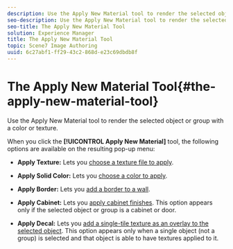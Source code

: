 ```yaml
---
description: Use the Apply New Material tool to render the selected object or group with a color or texture.
seo-description: Use the Apply New Material tool to render the selected object or group with a color or texture.
seo-title: The Apply New Material Tool
solution: Experience Manager
title: The Apply New Material Tool
topic: Scene7 Image Authoring
uuid: 6c27abf1-ff29-43c2-868d-e23c69dbdb8f
---
```


# The Apply New Material Tool{#the-apply-new-material-tool}

Use the Apply New Material tool to render the selected object or group with a color or texture.

When you click the **[!UICONTROL Apply New Material]** tool, the following options are available on the resulting pop-up menu:

* **Apply Texture:** Lets you [choose a texture file to apply](../../c-vat-rend-pg/c-vat-rend-obj/t-vat-rend-text.md#task-1173f19d98094539906cdde336968712). 

* **Apply Solid Color:** Lets you [choose a color to apply](../../c-vat-rend-pg/c-vat-rend-obj/t-vat-rend-solid-color.md#task-e051bda9851e4c6fb7e33a38b6e47f0d). 

* **Apply Border:** Lets you [add a border to a wall](../../c-vat-rend-pg/c-vat-rend-obj/t-vat-wall-sub-opt.md#task-cd94251ff76749268ca39caf5b97c072). 

* **Apply Cabinet:** Lets you [apply cabinet finishes](../../c-vat-rend-pg/c-vat-rend-obj/t-vat-cab-opt.md#task-643510921338421ba329ecd4134ac252). This option appears only if the selected object or group is a cabinet or door. 

* **Apply Decal:** Lets you [add a single-tile texture as an overlay to the selected object](../../c-vat-rend-pg/c-vat-rend-obj/c-vat-decals/t-vat-app-decal.md#task-16ff67be05f84b06b4c0caf73ff01f83). This option appears only when a single object (not a group) is selected and that object is able to have textures applied to it.

